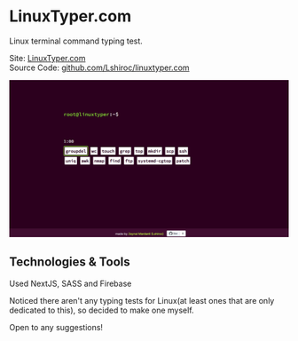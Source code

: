 # LinuxTyper.com
Linux terminal command typing test.

Site: [LinuxTyper.com](https://linuxtyper.com)<br/>
Source Code: [github.com/Lshiroc/linuxtyper.com](https://github.com/Lshiroc/linuxtyper.com/)

![Screenshot](./screenshot.png)

## Technologies & Tools
Used NextJS, SASS and Firebase

Noticed there aren't any typing tests for Linux(at least ones that are only dedicated to this), so decided to make one myself.

Open to any suggestions!

